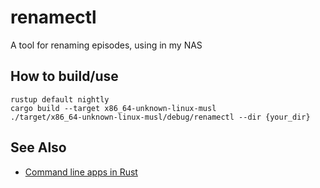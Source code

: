 renamectl
====

A tool for renaming episodes, using in my NAS

## How to build/use

```
rustup default nightly
cargo build --target x86_64-unknown-linux-musl
./target/x86_64-unknown-linux-musl/debug/renamectl --dir {your_dir}
```

## See Also

- [Command line apps in Rust](https://rust-cli.github.io/book/index.html)
